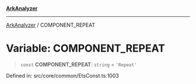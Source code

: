 [**ArkAnalyzer**](../README.md)

***

[ArkAnalyzer](../globals.md) / COMPONENT\_REPEAT

# Variable: COMPONENT\_REPEAT

> `const` **COMPONENT\_REPEAT**: `string` = `'Repeat'`

Defined in: src/core/common/EtsConst.ts:1003

